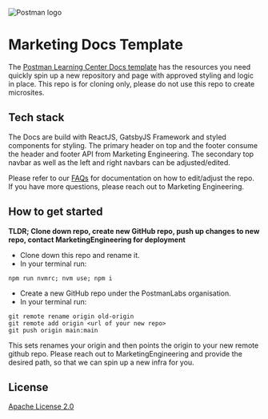 ![Postman logo](https://assets.getpostman.com/common-share/postman-github-logo.png "Postman logo")

# Marketing Docs Template

The [Postman Learning Center Docs template](https://learning.postman.com/template) has the resources you need quickly spin up a new repository and page with approved styling and logic in place. This repo is for cloning only, please do not use this repo to create microsites.

## Tech stack

The Docs are build with ReactJS, GatsbyJS Framework and styled components for styling.
The primary header on top and the footer consume the header and footer API from Marketing Engineering. 
The secondary top navbar as well as the left and right navbars can be adjusted/edited. 

Please refer to our [FAQs](https://postmanlabs.atlassian.net/wiki/spaces/MT/pages/4287037690/Marketing+Docs+Template) for documentation on how to edit/adjust the repo. If you have more questions, please reach out to Marketing Engineering.

## How to get started 

**TLDR;
Clone down repo, create new GitHub repo, push up changes to new repo, contact MarketingEngineering for deployment**


* Clone down this repo and rename it. 
* In your terminal run: 
```
npm run nvmrc; nvm use; npm i
``` 

* Create a new GitHub repo under the PostmanLabs organisation.
* In your terminal run:

```shell
git remote rename origin old-origin
git remote add origin <url of your new repo>
git push origin main:main
```

This sets renames your origin and then points the origin to your new remote github repo.
Please reach out to MarketingEngineering and provide the desired path, so that we can spin up a new infra for you. 

## License

[Apache License 2.0](LICENSE)